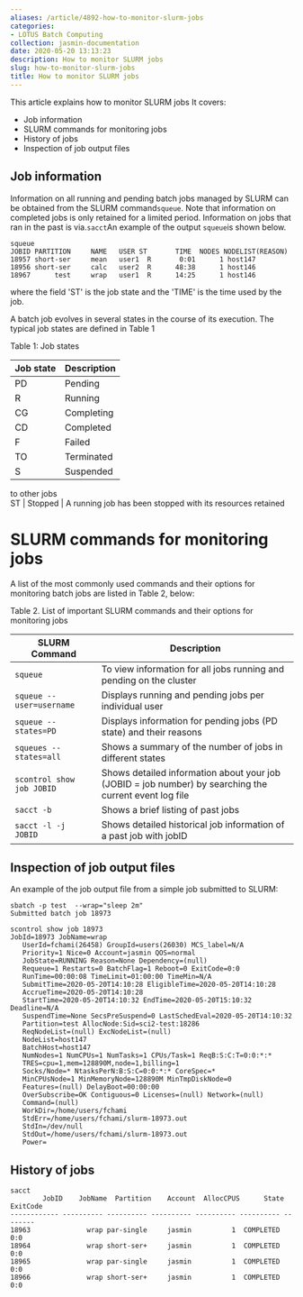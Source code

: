 ```yaml
---
aliases: /article/4892-how-to-monitor-slurm-jobs
categories:
- LOTUS Batch Computing
collection: jasmin-documentation
date: 2020-05-20 13:13:23
description: How to monitor SLURM jobs
slug: how-to-monitor-slurm-jobs
title: How to monitor SLURM jobs
---
```


This article explains how to monitor SLURM jobs It covers:

  * Job information
  * SLURM commands for monitoring jobs 
  * History of jobs
  * Inspection of job output files

## Job information

Information on all running and pending batch jobs managed by SLURM can be
obtained from the SLURM command`squeue`. Note that information on completed
jobs is only retained for a limited period. Information on jobs that ran in
the past is via.`sacct`An example of the output `squeue`is shown below.

```
squeue 
JOBID PARTITION     NAME   USER ST       TIME  NODES NODELIST(REASON)
18957 short-ser     mean   user1  R       0:01      1 host147
18956 short-ser     calc   user2  R      48:38      1 host146
18967      test     wrap   user1  R      14:25      1 host146
```

where the field 'ST' is the job state and the 'TIME' is the time used by the
job.

A batch job evolves in several states in the course of its execution. The
typical job states are defined in Table 1

Table 1: Job states

Job state  |  Description  
---|---  
PD  |  Pending  |  The job is waiting in a queue for allocation of resources  
R  |  Running  |  The job currently is allocated to a node and is running  
CG  |  Completing  |  The job is finishing but some processes are still active  
CD  |  Completed  |  The job has completed successfully  
F  |  Failed  |  Failed with non-zero exit value  
TO  |  Terminated  |  Job terminated by SLURM after reaching its runtime limit  
S  |  Suspended  |  A running job has been stopped with its resources released
to other jobs  
ST  |  Stopped  |  A running job has been stopped with its resources retained  
  
  
# SLURM commands for monitoring jobs

A list of the most commonly used commands and their options for monitoring
batch jobs are listed in Table 2, below:

Table 2. List of important SLURM commands and their options for monitoring
jobs

SLURM Command  |  Description  
---|---  
`squeue ` |  To view information for all jobs running and pending on the cluster  
`squeue --user=username` |  Displays running and pending jobs per individual user  
`squeue --states=PD` |  Displays information for pending jobs (PD state) and their reasons  
`squeues --states=all` |  Shows a summary of the number of jobs in different states  
`scontrol show job JOBID ` |  Shows detailed information about your job (JOBID = job number) by searching the current event log file  
`sacct -b` |  Shows a brief listing of past jobs
`sacct -l -j JOBID ` |  Shows detailed historical job information of a past job with jobID  
  
  
## Inspection of job output files

An example of the job output file from a simple job submitted to SLURM:

```
sbatch -p test  --wrap="sleep 2m"
Submitted batch job 18973  
```

```
scontrol show job 18973
JobId=18973 JobName=wrap
   UserId=fchami(26458) GroupId=users(26030) MCS_label=N/A
   Priority=1 Nice=0 Account=jasmin QOS=normal
   JobState=RUNNING Reason=None Dependency=(null)
   Requeue=1 Restarts=0 BatchFlag=1 Reboot=0 ExitCode=0:0
   RunTime=00:00:08 TimeLimit=01:00:00 TimeMin=N/A
   SubmitTime=2020-05-20T14:10:28 EligibleTime=2020-05-20T14:10:28
   AccrueTime=2020-05-20T14:10:28
   StartTime=2020-05-20T14:10:32 EndTime=2020-05-20T15:10:32 Deadline=N/A
   SuspendTime=None SecsPreSuspend=0 LastSchedEval=2020-05-20T14:10:32
   Partition=test AllocNode:Sid=sci2-test:18286
   ReqNodeList=(null) ExcNodeList=(null)
   NodeList=host147
   BatchHost=host147
   NumNodes=1 NumCPUs=1 NumTasks=1 CPUs/Task=1 ReqB:S:C:T=0:0:*:*
   TRES=cpu=1,mem=128890M,node=1,billing=1
   Socks/Node=* NtasksPerN:B:S:C=0:0:*:* CoreSpec=*
   MinCPUsNode=1 MinMemoryNode=128890M MinTmpDiskNode=0
   Features=(null) DelayBoot=00:00:00
   OverSubscribe=OK Contiguous=0 Licenses=(null) Network=(null)
   Command=(null)
   WorkDir=/home/users/fchami
   StdErr=/home/users/fchami/slurm-18973.out
   StdIn=/dev/null
   StdOut=/home/users/fchami/slurm-18973.out
   Power=
```    

##

## History of jobs

    
```
sacct
        JobID    JobName  Partition    Account  AllocCPUS      State ExitCode 
------------ ---------- ---------- ---------- ---------- ---------- -------- 
18963              wrap par-single     jasmin          1  COMPLETED      0:0 
18964              wrap short-ser+     jasmin          1  COMPLETED      0:0 
18965              wrap par-single     jasmin          1  COMPLETED      0:0 
18966              wrap short-ser+     jasmin          1  COMPLETED      0:0 
```


